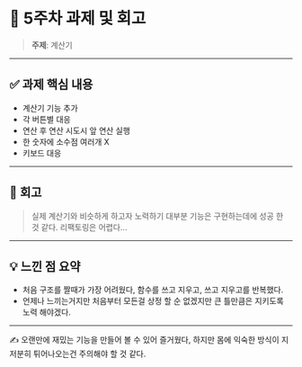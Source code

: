 # 📖 5주차 과제 및 회고

> **주제**: 계산기

---

## ✅ 과제 핵심 내용

-   계산기 기능 추가
-   각 버튼별 대응
-   연산 후 연산 시도시 앞 연산 실행
-   한 숫자에 소수점 여러개 X
-   키보드 대응

---

## 🧠 회고

> 실제 계산기와 비슷하게 하고자 노력하기
> 대부분 기능은 구현하는데에 성공 한 것 같다.
> 리팩토링은 어렵다...

---

## 💡 느낀 점 요약

-   처음 구조를 짤때가 가장 어려웠다, 함수를 쓰고 지우고, 쓰고 지우고를 반복했다.
-   언제나 느끼는거지만 처음부터 모든걸 상정 할 순 없겠지만 큰 틀만큼은 지키도록 노력 해야겠다.

---

✍️ 오랜만에 재밌는 기능을 만들어 볼 수 있어 즐거웠다, 하지만 몸에 익숙한 방식이 지저분히 튀어나오는건 주의해야 할 것 같다.
